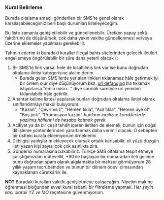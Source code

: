 ### Kural Belirleme
Burada oltalama amaçlı gönderilen bir SMS'te genel olarak karşılaşabileceğimiz belli başlı durumları listeleyeceğim.

Bu liste zamanla genişletilebilir ve güncellenebilir. Üretken yapay zekâ faktörünü de düşünürsek, çok daha yakın vakitte güncellenmesi ve/veya üzerine eklemeler yapılması gerekebilir.

Tahmin ederim ki buradaki kurallar illegal bahis sitelerinden gelecek iletileri engellemeye öngörülebilir bir süre daha yeterli olacak (:

1. Bir SMS'te link varsa, hele de kısaltılmış link var ise bunu doğrudan oltalama iletisi kategorisine alalım derim. 
   * Burada gelen SMS'lerde yer alan linkleri tıklanamaz hâle getirmek iyi bir önlem olur diye düşünüyorum bkz. [url defanging](https://trustifi.com/url-defang-tool/) 
    İlla tıklamak istiyorlarsa "emin misin..." diye sormak suretiyle url yeniden tıklanılabilir hâle getirilir.
2. Anahtar kelime listesi yapılarak bunları doğrudan oltalama iletisi olarak sınıflandırmayı makûl buluyorum. 
   * "Kazan", "Çevrimsiz", "Hemen tıkla", "Acil tıkla", "Hemen üye ol", "Boş yok", "Promosyon kazan" _bunların ingilizce karakterlerle yazılmış hâllerini de hesaba katmak gerek_.
3. Aciliyet ya da bir çeşit tehdit içeren iletileri de elemeli, bunun için doğal dil işleme yöntemlerinden yararlanmak daha verimli olacak. O sebepten bir üstteki kurala eklemiyorum örneklerini. 
4. Dilbilgisi yanlışlarını ekleyecek olursak ortalık karışabilir, eli yüzü düzgün ileti yazan kişi sayısı çok çok azınlıkta zira.
5. Gönderici numarasına bakabiliriz. Türkçe SMS oltalama tespit etmeye çalıştığımızdan mütevellit, +90 ile başlayan bir numaradan ileti gelince bunu doğrudan spam olarak algılamakta bir mahzur görmüyorum 28 yıllık yaşam tecrübemden ve bunun bir dönem ödevi olmasından kaynaklanan cüretkârlık ile.

**NOT** Buradaki kuralları vakitle genişletmeye çalışacağım. Niyetim makine öğrenmesi bloğundan evvel kural tabanlı bir filtreleme yapmak. _Her şeyin ilacı olarak YZ ve MÖ_ reçetesine güvenmiyorum.

